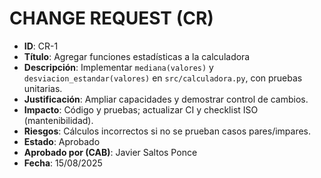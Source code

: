 # CHANGE REQUEST (CR)

- **ID**: CR-1
- **Título**: Agregar funciones estadísticas a la calculadora
- **Descripción**: Implementar `mediana(valores)` y `desviacion_estandar(valores)` en `src/calculadora.py`, con pruebas unitarias.
- **Justificación**: Ampliar capacidades y demostrar control de cambios.
- **Impacto**: Código y pruebas; actualizar CI y checklist ISO (mantenibilidad).
- **Riesgos**: Cálculos incorrectos si no se prueban casos pares/impares.
- **Estado**: Aprobado
- **Aprobado por (CAB)**: Javier Saltos Ponce
- **Fecha**: 15/08/2025

